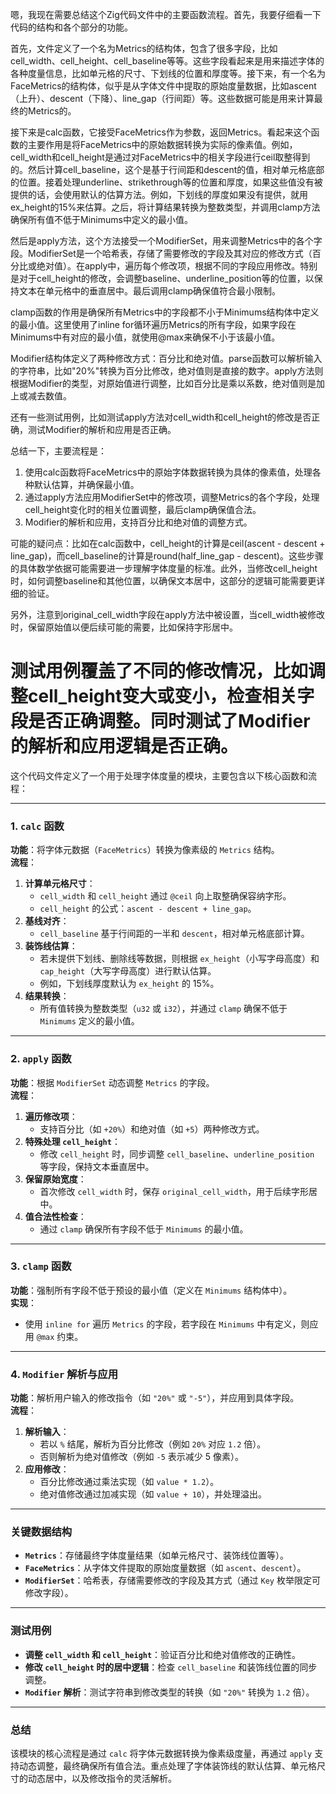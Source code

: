 嗯，我现在需要总结这个Zig代码文件中的主要函数流程。首先，我要仔细看一下代码的结构和各个部分的功能。

首先，文件定义了一个名为Metrics的结构体，包含了很多字段，比如cell_width、cell_height、cell_baseline等等。这些字段看起来是用来描述字体的各种度量信息，比如单元格的尺寸、下划线的位置和厚度等。接下来，有一个名为FaceMetrics的结构体，似乎是从字体文件中提取的原始度量数据，比如ascent（上升）、descent（下降）、line_gap（行间距）等。这些数据可能是用来计算最终的Metrics的。

接下来是calc函数，它接受FaceMetrics作为参数，返回Metrics。看起来这个函数的主要作用是将FaceMetrics中的原始数据转换为实际的像素值。例如，cell_width和cell_height是通过对FaceMetrics中的相关字段进行ceil取整得到的。然后计算cell_baseline，这个是基于行间距和descent的值，相对单元格底部的位置。接着处理underline、strikethrough等的位置和厚度，如果这些值没有被提供的话，会使用默认的估算方法。例如，下划线的厚度如果没有提供，就用ex_height的15%来估算。之后，将计算结果转换为整数类型，并调用clamp方法确保所有值不低于Minimums中定义的最小值。

然后是apply方法，这个方法接受一个ModifierSet，用来调整Metrics中的各个字段。ModifierSet是一个哈希表，存储了需要修改的字段及其对应的修改方式（百分比或绝对值）。在apply中，遍历每个修改项，根据不同的字段应用修改。特别是对于cell_height的修改，会调整baseline、underline_position等的位置，以保持文本在单元格中的垂直居中。最后调用clamp确保值符合最小限制。

clamp函数的作用是确保所有Metrics中的字段都不小于Minimums结构体中定义的最小值。这里使用了inline for循环遍历Metrics的所有字段，如果字段在Minimums中有对应的最小值，就使用@max来确保不小于该最小值。

Modifier结构体定义了两种修改方式：百分比和绝对值。parse函数可以解析输入的字符串，比如"20%"转换为百分比修改，绝对值则是直接的数字。apply方法则根据Modifier的类型，对原始值进行调整，比如百分比是乘以系数，绝对值则是加上或减去数值。

还有一些测试用例，比如测试apply方法对cell_width和cell_height的修改是否正确，测试Modifier的解析和应用是否正确。

总结一下，主要流程是：

1. 使用calc函数将FaceMetrics中的原始字体数据转换为具体的像素值，处理各种默认估算，并确保最小值。
2. 通过apply方法应用ModifierSet中的修改项，调整Metrics的各个字段，处理cell_height变化时的相关位置调整，最后clamp确保值合法。
3. Modifier的解析和应用，支持百分比和绝对值的调整方式。

可能的疑问点：比如在calc函数中，cell_height的计算是ceil(ascent - descent + line_gap)，而cell_baseline的计算是round(half_line_gap - descent)。这些步骤的具体数学依据可能需要进一步理解字体度量的标准。此外，当修改cell_height时，如何调整baseline和其他位置，以确保文本居中，这部分的逻辑可能需要更详细的验证。

另外，注意到original_cell_width字段在apply方法中被设置，当cell_width被修改时，保留原始值以便后续可能的需要，比如保持字形居中。

测试用例覆盖了不同的修改情况，比如调整cell_height变大或变小，检查相关字段是否正确调整。同时测试了Modifier的解析和应用逻辑是否正确。
================================================
这个代码文件定义了一个用于处理字体度量的模块，主要包含以下核心函数和流程：

---

### **1. `calc` 函数**
**功能**：将字体元数据（`FaceMetrics`）转换为像素级的 `Metrics` 结构。  
**流程**：
1. **计算单元格尺寸**：
   - `cell_width` 和 `cell_height` 通过 `@ceil` 向上取整确保容纳字形。
   - `cell_height` 的公式：`ascent - descent + line_gap`。
2. **基线对齐**：
   - `cell_baseline` 基于行间距的一半和 `descent`，相对单元格底部计算。
3. **装饰线估算**：
   - 若未提供下划线、删除线等数据，则根据 `ex_height`（小写字母高度）和 `cap_height`（大写字母高度）进行默认估算。
   - 例如，下划线厚度默认为 `ex_height` 的 15%。
4. **结果转换**：
   - 所有值转换为整数类型（`u32` 或 `i32`），并通过 `clamp` 确保不低于 `Minimums` 定义的最小值。

---

### **2. `apply` 函数**
**功能**：根据 `ModifierSet` 动态调整 `Metrics` 的字段。  
**流程**：
1. **遍历修改项**：
   - 支持百分比（如 `+20%`）和绝对值（如 `+5`）两种修改方式。
2. **特殊处理 `cell_height`**：
   - 修改 `cell_height` 时，同步调整 `cell_baseline`、`underline_position` 等字段，保持文本垂直居中。
3. **保留原始宽度**：
   - 首次修改 `cell_width` 时，保存 `original_cell_width`，用于后续字形居中。
4. **值合法性检查**：
   - 通过 `clamp` 确保所有字段不低于 `Minimums` 的最小值。

---

### **3. `clamp` 函数**
**功能**：强制所有字段不低于预设的最小值（定义在 `Minimums` 结构体中）。  
**实现**：
- 使用 `inline for` 遍历 `Metrics` 的字段，若字段在 `Minimums` 中有定义，则应用 `@max` 约束。

---

### **4. `Modifier` 解析与应用**
**功能**：解析用户输入的修改指令（如 `"20%"` 或 `"-5"`），并应用到具体字段。  
**流程**：
1. **解析输入**：
   - 若以 `%` 结尾，解析为百分比修改（例如 `20%` 对应 `1.2` 倍）。
   - 否则解析为绝对值修改（例如 `-5` 表示减少 5 像素）。
2. **应用修改**：
   - 百分比修改通过乘法实现（如 `value * 1.2`）。
   - 绝对值修改通过加减实现（如 `value + 10`），并处理溢出。

---

### **关键数据结构**
- **`Metrics`**：存储最终字体度量结果（如单元格尺寸、装饰线位置等）。
- **`FaceMetrics`**：从字体文件提取的原始度量数据（如 `ascent`、`descent`）。
- **`ModifierSet`**：哈希表，存储需要修改的字段及其方式（通过 `Key` 枚举限定可修改字段）。

---

### **测试用例**
- **调整 `cell_width` 和 `cell_height`**：验证百分比和绝对值修改的正确性。
- **修改 `cell_height` 时的居中逻辑**：检查 `cell_baseline` 和装饰线位置的同步调整。
- **`Modifier` 解析**：测试字符串到修改类型的转换（如 `"20%"` 转换为 `1.2` 倍）。

---

### **总结**
该模块的核心流程是通过 `calc` 将字体元数据转换为像素级度量，再通过 `apply` 支持动态调整，最终确保所有值合法。重点处理了字体装饰线的默认估算、单元格尺寸的动态居中，以及修改指令的灵活解析。